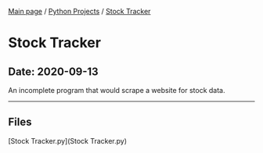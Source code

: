 [Main page](/) / [Python Projects](/python) / [Stock Tracker](/python/2020-09-13_Stock_Tracker)

# Stock Tracker

## Date: 2020-09-13

An incomplete program that would scrape a website for stock data.

-----

## Files

[Stock Tracker.py](Stock Tracker.py)